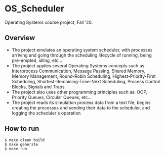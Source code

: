 # OS_Scheduler
Operating Systems course project, Fall '20.

## Overview
- The project emulates an operating system scheduler, with processes arriving and going through the scheduling lifecycle of running, being pre-empted, idling, etc...
- The project applies several Operating Systems concepts such as: Interprocess Communication, Message Passing, Shared Memory, Memory Management, Round-Robin Scheduling, Highest-Priority-First Scheduling, Shortest-Remaining-Time-Next Scheduling, Process Control Blocks, Signals and Traps.
- The project also uses other programming principles such as: OOP, Priority Queues, Circular Queues, etc...
- The project reads its simulation process data from a text file, begins creating the processes and sending their data to the scheduler, and logging the scheduler's operation

## How to run
```
$ make clean build
$ make generate
$ make run
```